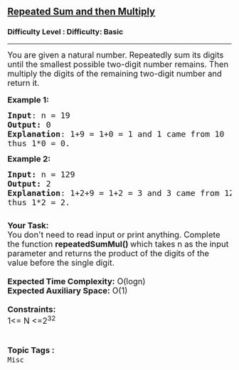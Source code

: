 <h2><a href="https://www.geeksforgeeks.org/problems/repated-sum-and-then-multiply1046/1?page=20&difficulty=Basic&status=unsolved&sortBy=submissions">Repeated Sum and then Multiply</a></h2><h3>Difficulty Level : Difficulty: Basic</h3><hr><div class="problems_problem_content__Xm_eO"><p><span style="font-size:18px">You are given a natural number. Repeatedly sum its digits until the smallest possible two-digit number remains. Then multiply the digits of the remaining two-digit number and return it.</span><br>
<br>
<span style="font-size:18px"><strong>Example 1:</strong></span></p>

<pre><span style="font-size:18px"><strong>Input</strong>: n = 19
<strong>Output:</strong>&nbsp;0&nbsp;
<strong>Explanation</strong>: 1+9 = 1+0 = 1 and 1 came from 10 
thus 1*0 = 0.</span>
</pre>

<p><span style="font-size:18px"><strong>Example 2:</strong></span></p>

<pre><span style="font-size:18px"><strong>Input: </strong>n = 129
<strong>Output:&nbsp;</strong>2
<strong>Explanation</strong>: 1+2+9 = 1+2 = 3 and 3 came from 12
thus 1*2 = 2.
</span></pre>

<p><br>
<span style="font-size:18px"><strong>Your Task:&nbsp;&nbsp;</strong><br>
You don't need to read input or print anything. Complete the function <strong>repeatedSumMul()&nbsp;</strong>which takes n&nbsp;as the input parameter and returns the product of the digits of the value before the single digit.<br>
<br>
<strong>Expected Time Complexity:</strong> O(logn)<br>
<strong>Expected Auxiliary Space:</strong> O(1)<br>
<br>
<strong>Constraints:</strong><br>
1&lt;= N&nbsp;&lt;=2<sup>32</sup></span></p>
</div><br><p><span style=font-size:18px><strong>Topic Tags : </strong><br><code>Misc</code>&nbsp;